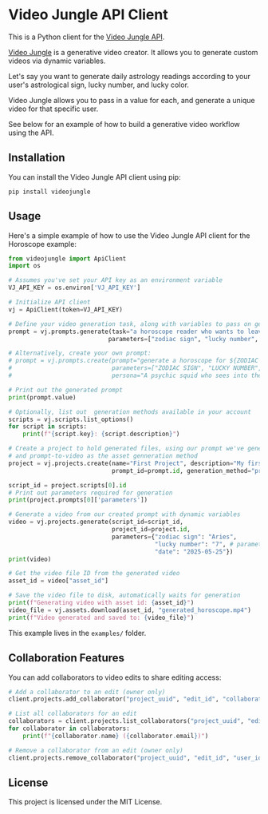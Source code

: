# Video Jungle API Client

This is a Python client for the [Video Jungle API](https://docs.video-jungle.com/). 

[Video Jungle](https://www.video-jungle.com/) is a generative video creator. It allows you to generate custom videos via dynamic variables.

Let's say you want to generate daily astrology readings according to your user's astrological sign, lucky number, and lucky color.

Video Jungle allows you to pass in a value for each, and generate a unique video for that specific user.

See below for an example of how to build a generative video workflow using the API.

## Installation

You can install the Video Jungle API client using pip:

```
pip install videojungle
```

## Usage

Here's a simple example of how to use the Video Jungle API client for the Horoscope example:

```python
from videojungle import ApiClient
import os

# Assumes you've set your API key as an environment variable
VJ_API_KEY = os.environ['VJ_API_KEY']

# Initialize API client
vj = ApiClient(token=VJ_API_KEY)

# Define your video generation task, along with variables to pass on generation
prompt = vj.prompts.generate(task="a horoscope reader who wants to leave the person excited about their future",
                            parameters=["zodiac sign", "lucky number", "date"])

# Alternatively, create your own prompt:
# prompt = vj.prompts.create(prompt="generate a horoscope for ${ZODIAC SIGN}, with lucky number ${LUCKY NUMBER} on ${DATE}",
#                            parameters=["ZODIAC SIGN", "LUCKY NUMBER", "DATE"], name="Horoscope Reader", task="a horoscope generator",
#                            persona="A psychic squid who sees into the future")

# Print out the generated prompt
print(prompt.value)

# Optionally, list out  generation methods available in your account
scripts = vj.scripts.list_options()
for script in scripts:
    print(f"{script.key}: {script.description}")

# Create a project to hold generated files, using our prompt we've generated
# and prompt-to-video as the asset genneration method
project = vj.projects.create(name="First Project", description="My first project", 
                             prompt_id=prompt.id, generation_method="prompt-to-video")

script_id = project.scripts[0].id
# Print out parameters required for generation
print(project.prompts[0]['parameters'])

# Generate a video from our created prompt with dynamic variables
video = vj.projects.generate(script_id=script_id, 
                             project_id=project.id,
                             parameters={"zodiac sign": "Aries",
                                         "lucky number": "7", # parameters are always strings
                                         "date": "2025-05-25"})
print(video)

# Get the video file ID from the generated video
asset_id = video["asset_id"]

# Save the video file to disk, automatically waits for generation
print(f"Generating video with asset id: {asset_id}")
video_file = vj.assets.download(asset_id, "generated_horoscope.mp4")
print(f"Video generated and saved to: {video_file}")
```

This example lives in the `examples/` folder.

## Collaboration Features

You can add collaborators to video edits to share editing access:

```python
# Add a collaborator to an edit (owner only)
client.projects.add_collaborator("project_uuid", "edit_id", "collaborator@example.com")

# List all collaborators for an edit
collaborators = client.projects.list_collaborators("project_uuid", "edit_id")
for collaborator in collaborators:
    print(f"{collaborator.name} ({collaborator.email})")

# Remove a collaborator from an edit (owner only)
client.projects.remove_collaborator("project_uuid", "edit_id", "user_id")
```

## License

This project is licensed under the MIT License.
